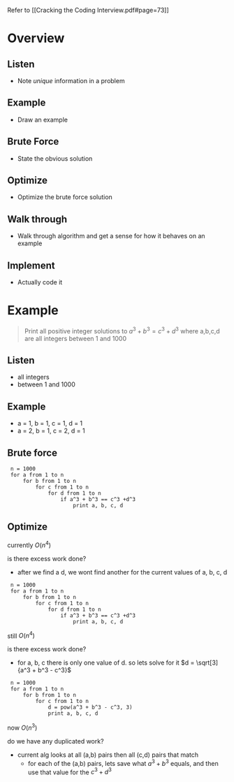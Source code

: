 Refer to [[Cracking the Coding Interview.pdf#page=73]]


# Overview
## Listen
- Note *unique* information in a problem
## Example
- Draw an example
## Brute Force
- State the obvious solution
## Optimize
- Optimize the brute force solution
## Walk through
- Walk through algorithm and get a sense for how it behaves on an example
## Implement
- Actually code it 


# Example

> Print all positive integer solutions to $a^3 + b^3 = c^3 + d^3$ where a,b,c,d are all integers between 1 and 1000

## Listen
- all integers 
- between 1 and 1000
## Example
- a = 1, b = 1, c = 1, d = 1
- a = 2, b = 1, c = 2, d = 1

## Brute force
```pseudo
 n = 1000
 for a from 1 to n
	 for b from 1 to n
		 for c from 1 to n 
			 for d from 1 to n
				 if a^3 + b^3 == c^3 +d^3
					 print a, b, c, d
```
## Optimize
currently $O(n^4)$

is there excess work done? 
- after we find a d, we wont find another for the current values of a, b, c, d

```pseudo
 n = 1000
 for a from 1 to n
	 for b from 1 to n
		 for c from 1 to n 
			 for d from 1 to n
				 if a^3 + b^3 == c^3 +d^3
					 print a, b, c, d
```
still $O(n^4)$

is there excess work done? 
- for a, b, c there is only one value of d. so lets solve for it
$d = \sqrt[3]{a^3 + b^3 - c^3}$

```pseudo
 n = 1000
 for a from 1 to n
	 for b from 1 to n
		 for c from 1 to n 
			 d = pow(a^3 + b^3 - c^3, 3)
			 print a, b, c, d
```

now $O(n^3)$

do we have any duplicated work? 
- current alg looks at all (a,b) pairs then all (c,d) pairs that match
	- for each of the (a,b) pairs, lets save what $a^3 + b^3$ equals, and then use that value for the $c^3 + d^3$ 








